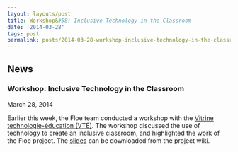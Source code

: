 ```yaml
---
layout: layouts/post
title: Workshop&#58; Inclusive Technology in the Classroom
date: '2014-03-28'
tags: post
permalink: posts/2014-03-28-workshop-inclusive-technology-in-the-classroom.html
---
```

<article class="floe-content floe-news-item">
                <h2> News </h2>
                <h3>Workshop: Inclusive Technology in the Classroom</h3>
                <time class="floe-date" datetime="2014-03-28">March 28, 2014</time>
                <p>Earlier this week, the Floe team conducted a workshop with the
                    <a href="http://www.vteducation.org/en/articles/step/information-and-communication-technology-integration-post-secondary-education">Vitrine technologie-éducation (VTÉ)</a>.
                    The workshop discussed the use of technology to create an inclusive classroom, and highlighted the work of the Floe project.
                    The <a href="http://wiki.fluidproject.org/download/attachments/1707985/VTE-InclusiveDesign.pdf?version=1&modificationDate=1395849223451&api=v2">slides</a> can be downloaded from the project wiki.
                </p>
            </article>
